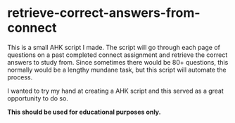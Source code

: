 # retrieve-correct-answers-from-connect

This is a small AHK script I made. The script will go through each page of questions on a past completed connect assignment and retrieve the correct answers to study from. Since sometimes there would be 80+ questions, this normally would be a lengthy mundane task, but this script will automate the process.

I wanted to try my hand at creating a AHK script and this served as a great opportunity to do so. 

**This should be used for educational purposes only.**
